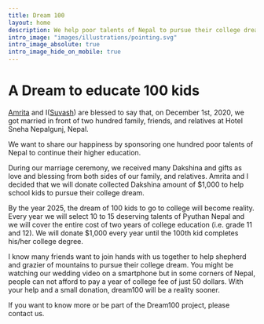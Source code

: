 ```yaml
---
title: Dream 100
layout: home
description: We help poor talents of Nepal to pursue their college dream.
intro_image: "images/illustrations/pointing.svg"
intro_image_absolute: true
intro_image_hide_on_mobile: true
---
```


# A Dream to educate 100 kids

[Amrita](https://www.facebook.com/amrita.sen1111) and I([Suvash](https://www.facebook.com/iamsuvash)) are blessed to say that, on December 1st, 2020, we got married in front of two hundred family, friends, and relatives at Hotel Sneha Nepalgunj, Nepal. 

We want to share our happiness by sponsoring one hundred poor talents of Nepal to continue their higher education.

During our marriage ceremony, we received many Dakshina and gifts as love and blessing from both sides of our family, and relatives. Amrita and I decided that we will donate collected Dakshina amount of $1,000 to help school kids to pursue their college dream.

By the year 2025, the dream of 100 kids to go to college will become reality. Every year we will select 10 to 15 deserving talents of Pyuthan Nepal and we will cover the entire cost of two years of college education (i.e. grade 11 and 12). We will donate $1,000 every year until the 100th kid completes his/her college degree. 

I know many friends want to join hands with us together to help shepherd and grazier of mountains to pursue their college dream. You might be watching our wedding video on a smartphone but in some corners of Nepal, people can not afford to pay a year of college fee of just 50 dollars. With your help and a small donation, dream100 will be a reality sooner.

If you want to know more or be part of the Dream100 project, please contact us.
